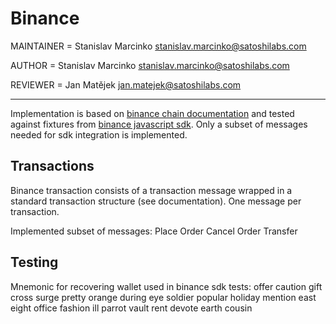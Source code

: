 # Binance

MAINTAINER = Stanislav Marcinko <stanislav.marcinko@satoshilabs.com>

AUTHOR = Stanislav Marcinko <stanislav.marcinko@satoshilabs.com>

REVIEWER = Jan Matějek <jan.matejek@satoshilabs.com>

-----

Implementation is based on [binance chain documentation](https://binance-chain.github.io/blockchain.html) and tested against fixtures from [binance javascript sdk](https://github.com/binance-chain/javascript-sdk/). Only a subset of messages needed for sdk integration is implemented.

## Transactions

Binance transaction consists of a transaction message wrapped in a standard transaction structure (see documentation). One message per transaction.

Implemented subset of messages:
Place Order
Cancel Order
Transfer

## Testing

Mnemonic for recovering wallet used in binance sdk tests:
offer caution gift cross surge pretty orange during eye soldier popular holiday mention east eight office fashion ill parrot vault rent devote earth cousin